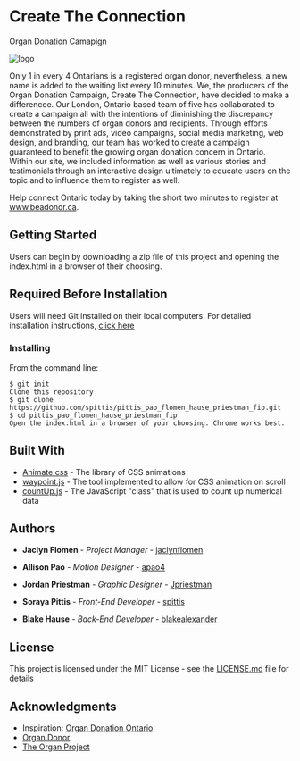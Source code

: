 # Create The Connection
Organ Donation Camapign

![logo](https://github.com/spittis/pittis_pao_flomen_hause_priestman_fip/blob/master/images/Logo_Icon.svg)

      

Only 1 in every 4 Ontarians is a registered organ donor, nevertheless, a new name is added to the waiting list every 10 minutes.  We, the producers of the Organ Donation Campaign, Create The Connection, have decided to make a differencee.  Our London, Ontario based team of five has collaborated to create a campaign all with the intentions of diminishing the discrepancy between the numbers of organ donors and recipients.  Through efforts demonstrated by print ads, video campaigns, social media marketing, web design, and branding, our team has worked to create a campaign guaranteed to benefit the growing organ donation concern in Ontario.  Within our site, we included information as well as various stories and testimonials through an interactive design ultimately to educate users on the topic and to influence them to register as well.  

Help connect Ontario today by taking the short two minutes to register at www.beadonor.ca.

## Getting Started

Users can begin by downloading a zip file of this project and opening the index.html in a browser of their choosing.

## Required Before Installation
Users will need Git installed on their local computers. For detailed installation instructions, [click here](https://git-scm.com/book/en/v2/Getting-Started-Installing-Git)

### Installing
From the command line:

```
$ git init
Clone this repository
$ git clone https://github.com/spittis/pittis_pao_flomen_hause_priestman_fip.git
$ cd pittis_pao_flomen_hause_priestman_fip
Open the index.html in a browser of your choosing. Chrome works best.
```

## Built With

* [Animate.css](https://daneden.github.io/animate.css/) - The library of CSS animations
* [waypoint.js](http://imakewebthings.com/waypoints/) - The tool implemented to allow for CSS animation on scroll
* [countUp.js](https://inorganik.github.io/countUp.js/) - The JavaScript "class" that is used to count up numerical data


## Authors

* **Jaclyn Flomen** - *Project Manager* - [jaclynflomen](https://github.com/jaclynflomen)

* **Allison Pao** - *Motion Designer* - [apao4](https://github.com/apao4)

* **Jordan Priestman** - *Graphic Designer* - [Jpriestman](https://github.com/Jpriestman)

* **Soraya Pittis** - *Front-End Developer* - [spittis](https://github.com/spittis)

* **Blake Hause** - *Back-End Developer* - [blakealexander](https://github.com/blakealexander)


## License

This project is licensed under the MIT License - see the [LICENSE.md](LICENSE.md) file for details


## Acknowledgments

* Inspiration: [Organ Donation Ontario](https://beadonor.ca)
* [Organ Donor](https://www.organdonor.gov/)
* [The Organ Project](http://www.theorganproject.net/)
